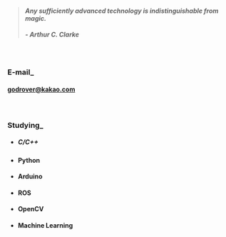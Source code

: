 > #### *Any sufficiently advanced technology is indistinguishable from magic.*
> ##### - Arthur C. Clarke 

　

### E-mail_
#### godrover@kakao.com

　

### Studying_

- ##### C/C++

- #### Python

- #### Arduino

- #### ROS

- #### OpenCV

- #### Machine Learning
